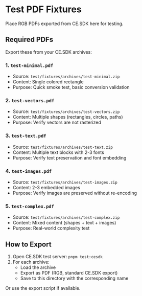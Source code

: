 # Test PDF Fixtures

Place RGB PDFs exported from CE.SDK here for testing.

## Required PDFs

Export these from your CE.SDK archives:

### 1. `test-minimal.pdf`
- Source: `test/fixtures/archives/test-minimal.zip`
- Content: Single colored rectangle
- Purpose: Quick smoke test, basic conversion validation

### 2. `test-vectors.pdf`
- Source: `test/fixtures/archives/test-vectors.zip`
- Content: Multiple shapes (rectangles, circles, paths)
- Purpose: Verify vectors are not rasterized

### 3. `test-text.pdf`
- Source: `test/fixtures/archives/test-text.zip`
- Content: Multiple text blocks with 2-3 fonts
- Purpose: Verify text preservation and font embedding

### 4. `test-images.pdf`
- Source: `test/fixtures/archives/test-images.zip`
- Content: 2-3 embedded images
- Purpose: Verify images are preserved without re-encoding

### 5. `test-complex.pdf`
- Source: `test/fixtures/archives/test-complex.zip`
- Content: Mixed content (shapes + text + images)
- Purpose: Real-world complexity test

## How to Export

1. Open CE.SDK test server: `pnpm test:cesdk`
2. For each archive:
   - Load the archive
   - Export as PDF (RGB, standard CE.SDK export)
   - Save to this directory with the corresponding name

Or use the export script if available.